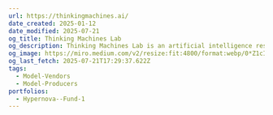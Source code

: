 ```yaml
---
url: https://thinkingmachines.ai/
date_created: 2025-01-12
date_modified: 2025-07-21
og_title: Thinking Machines Lab
og_description: Thinking Machines Lab is an artificial intelligence research and product company. We're building a future where everyone has access to the knowledge and tools to make AI work for their unique needs and goals.
og_image: https://miro.medium.com/v2/resize:fit:4800/format:webp/0*Z1cIeOmNObqEWX4k
og_last_fetch: 2025-07-21T17:29:37.622Z
tags:
  - Model-Vendors
  - Model-Producers
portfolios:
  - Hypernova--Fund-1
---
```

